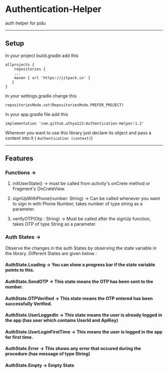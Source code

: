 # Authentication-Helper
auth helper for pidu

***

## Setup

In your project build.gradle add this 

```
allprojects {
    repositories {
    ...
    maven { url 'https://jitpack.io' }
   }
}
```

In your settings.gradle change this

```
repositoriesMode.set(RepositoriesMode.PREFER_PROJECT)
```

In your app.gradle file add this

```
implementation 'com.github.athya123:Authentication-Helper:1.2'
```

Wherever you want to use this library just declare its object and pass a context into it ( ``` Authentication (context) ```)

***

## Features

### Functions ->

1. initUserState() -> must be called from activity's onCrete method or Fragment's OnCreteView.

2. signUpWithPhone(number: String) -> Can be called whenever you want to sign in with Phone Number, takes number of type string as a parameter.

3. verifyOTP(Otp : String) -> Must be called after the signUp function, takes OTP of type String as a parameter.

### Auth States -> 

Observe the changes in the auth States by observing the state variable in the library. Different States are given below :

#### AuthState.Loading -> You can show a progress bar if the state variable points to this.

#### AuthState.SendOTP -> This state means the OTP has been sent to the number.

#### AuthState.OTPVerified -> This state means the OTP entered has been successfully Verified.

#### AuthState.UserLoggedIn -> This state means the user is already logged in the app (has user which contains UserId and ApiKey)

#### AuthState.UserLoginFirstTime -> This means the user is logged in the app for first time.

#### AuthState.Error -> This shows any error that occured during the procedure (has message of type String)

#### AuthState.Empty -> Empty State
